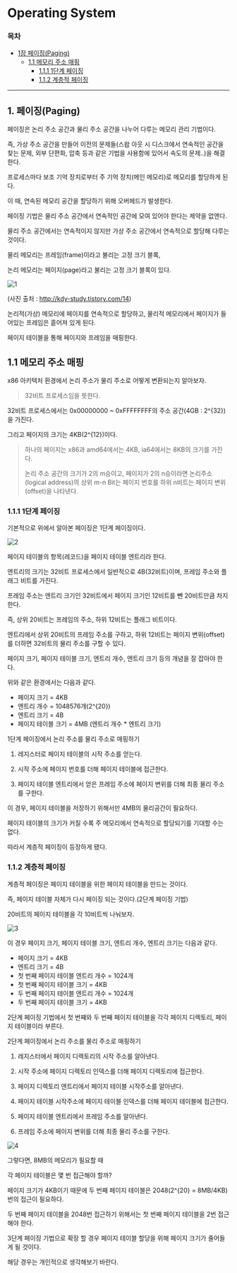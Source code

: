 # Operating System

### 목차

- [1장 페이징(Paging)](#1.-페이징(paging))
  - [1.1 메모리 주소 매핑](#1.1-메모리-주소-매핑)
    - [1.1.1 1단계 페이징](#1.1.1-1단계-페이징)
    - [1.1.2 계층적 페이징](#1.1.2-계층적-페이징)

---

## 1. 페이징(Paging)

페이징은 논리 주소 공간과 물리 주소 공간을 나누어 다루는 메모리 관리 기법이다.

즉, 가상 주소 공간을 만들어 이전의 문제들(스왑 아웃 시 디스크에서 연속적인 공간을 찾는 문제, 외부 단편화, 압축 등과 같은 기법을 사용함에 있어서 속도의 문제..)을 해결한다.



프로세스마다 보조 기억 장치로부터 주 기억 장치(메인 메모리)로 메모리를 할당하게 된다.

이 때, 연속된 메모리 공간을 할당하기 위해 오버헤드가 발생한다.

페이징 기법은 물리 주소 공간에서 연속적인 공간에 모여 있어야 한다는 제약을 없앤다.

물리 주소 공간에서는 연속적이지 않지만 가상 주소 공간에서 연속적으로 할당해 다루는 것이다.



물리 메모리는 프레임(frame)이라고 불리는 고정 크기 블록,

논리 메모리는 페이지(page)라고 불리는 고정 크기 블록이 있다.





![1](https://user-images.githubusercontent.com/20038567/47486911-5ba6c300-d87c-11e8-9a56-67e83b5a8047.png)

(사진 출처 :  http://kdy-study.tistory.com/14)



논리적(가상) 메모리에 페이지를 연속적으로 할당하고, 물리적 메모리에서 페이지가 들어있는 프레임은 흩어져 있게 된다.

페이지 테이블을 통해 페이지와 프레임을 매핑한다.





## 1.1 메모리 주소 매핑



x86 아키텍처 환경에서 논리 주소가 물리 주소로 어떻게 변환되는지 알아보자.

> 32비트 프로세스임을 뜻한다.

32비트 프로세스에서는 0x00000000 ~ 0xFFFFFFFF의 주소 공간(4GB : 2^{32})을 가진다.

그리고 페이지의 크기는 4KB(2^{12})이다.

> 하나의 페이지는 x86과 amd64에서는 4KB, ia64에서는 8KB의 크기를 가진다.
>
> 논리 주소 공간의 크기가 2의 m승이고, 페이지가 2의 n승이라면 논리주소(logical address)의 상위 m-n Bit는 페이지 번호를 하위 n비트는 페이지 변위(offset)을 나타낸다.





### 1.1.1 1단계 페이징

기본적으로 위에서 알아본 페이징은 1단계 페이징이다.

![2](https://user-images.githubusercontent.com/20038567/47486921-606b7700-d87c-11e8-9681-538a6796268b.PNG)



페이지 테이블의 항목(레코드)을 페이지 테이블 엔트리라 한다.

엔트리의 크기는 32비트 프로세스에서 일반적으로 4B(32비트)이며, 프레임 주소와 플래그 비트를 가진다.

프레임 주소는 엔트리 크기인 32비트에서 페이지 크기인 12비트를 뺀 20비트만큼 차지한다.

즉, 상위 20비트는 프레임의 주소, 하위 12비트는 플래그 비트이다.

엔트리에서 상위 20비트의 프레임 주소를 구하고, 하위 12비트는 페이지 변위(offset)를 더하면 32비트의 물리 주소를 구할 수 있다.



페이지 크기, 페이지 테이블 크기, 엔트리 개수, 엔트리 크기 등의 개념을 잘 잡아야 한다.

위와 같은 환경에서는 다음과 같다.

- 페이지 크기 = 4KB
- 엔트리 개수 = 1048576개(2^{20})
- 엔트리 크기 = 4B
- 페이지 테이블 크기 = 4MB (엔트리 개수 * 엔트리 크기)



1단계 페이징에서 논리 주소를 물리 주소로 매핑하기

1) 레지스터로 페이지 테이블의 시작 주소를 얻는다.

2) 시작 주소에 페이지 번호를 더해 페이지 테이블에 접근한다.

3) 페이지 테이블 엔트리에서 얻은 프레임 주소에 페이지 변위를 더해 최종 물리 주소를 구한다.



이 경우, 페이지 테이블을 저장하기 위해서만 4MB의 물리공간이 필요하다.

페이지 테이블의 크기가 커질 수록 주 메모리에서 연속적으로 할당되기를 기대할 수는 없다.

따라서 계층적 페이징이 등장하게 됐다.





### 1.1.2 계층적 페이징

계층적 페이징은 페이지 테이블을 위한 페이지 테이블을 만드는 것이다.

즉, 페이지 테이블 자체가 다시 페이징 되는 것이다.(2단계 페이징 기법)

20비트의 페이지 테이블을 각 10비트씩 나눠보자.



![3](https://user-images.githubusercontent.com/20038567/47486922-606b7700-d87c-11e8-9e8e-a52bf32d4098.PNG)



이 경우 페이지 크기, 페이지 테이블 크기, 엔트리 개수, 엔트리 크기는 다음과 같다.

- 페이지 크기 = 4KB
- 엔트리 크기 = 4B
- 첫 번째 페이지 테이블 엔트리 개수 = 1024개
- 첫 번째 페이지 테이블 크기 = 4KB
- 두 번째 페이지 테이블 엔트리 개수 = 1024개
- 두 번째 페이지 테이블 크기 = 4KB



2단계 페이징 기법에서 첫 번째와 두 번째 페이지 테이블을 각각 페이지 디렉토리, 페이지 테이블이라 부른다.



2단계 페이징에서 논리 주소를 물리 주소로 매핑하기

1) 레지스터에서 페이지 디렉토리의 시작 주소를 알아낸다.

2) 시작 주소에 페이지 디렉토리 인덱스를 더해 페이지 디렉토리에 접근한다.

3) 페이지 디렉토리 엔트리에서 페이지 테이블 시작주소를 알아낸다.

4) 페이지 테이블 시작주소에 페이지 테이블 인덱스를 더해 페이지 테이블에 접근한다.

5) 페이지 테이블 엔트리에서 프레임 주소를 알아낸다.

6) 프레임 주소에 페이지 변위를 더해 최종 물리 주소를 구한다.



![4](https://user-images.githubusercontent.com/20038567/47486923-606b7700-d87c-11e8-992e-59c19e7575e8.PNG)



그렇다면, 8MB의 메모리가 필요할 때

각 페이지 테이블은 몇 번 접근해야 할까?



페이지 크기가 4KB이기 때문에 두 번째 페이지 테이블은 2048(2^{20} = 8MB/4KB)번의 접근이 필요하다.

두 번째 페이지 테이블을 2048번 접근하기 위해서는 첫 번째 페이지 테이블을 2번 접근해야 한다.







3단계 페이징 기법으로 확장 할 경우 페이지 테이블 할당을 위해 페이지 크기가 줄어들게 될 것이다.

해당 경우는 개인적으로 생각해보기 바란다.